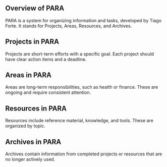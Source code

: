 ## Overview of PARA
PARA is a system for organizing information and tasks, developed by Tiago Forte. It stands for Projects, Areas, Resources, and Archives.

## Projects in PARA
Projects are short-term efforts with a specific goal. Each project should have clear action items and a deadline.

## Areas in PARA
Areas are long-term responsibilities, such as health or finance. These are ongoing and require consistent attention.

## Resources in PARA
Resources include reference material, knowledge, and tools. These are organized by topic.

## Archives in PARA
Archives contain information from completed projects or resources that are no longer actively used.